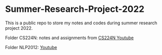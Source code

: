# Summer-Research-Project-2022

This is a public repo to store my notes and codes during summer research project 2022.

Folder CS224N: notes and assignments from [CS224N Youtube](https://www.youtube.com/playlist?list=PLoROMvodv4rOhcuXMZkNm7j3fVwBBY42z)

Folder NLP2012: [Youtube](https://www.youtube.com/playlist?list=PLoROMvodv4rOFZnDyrlW3-nI7tMLtmiJZ)
